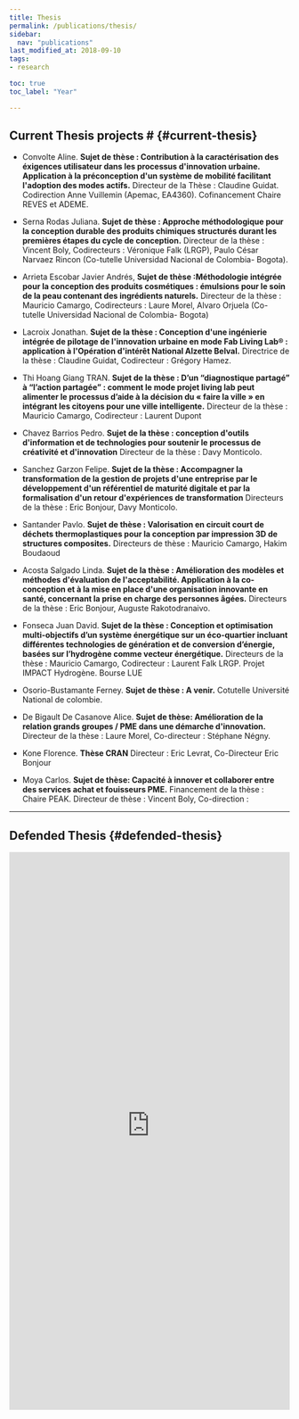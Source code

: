 ```yaml
---
title: Thesis
permalink: /publications/thesis/
sidebar:
  nav: "publications"
last_modified_at: 2018-09-10
tags:
- research

toc: true
toc_label: "Year"

---
```


## Current Thesis projects # {#current-thesis}
	
- Convolte Aline. **Sujet de thèse : Contribution à la caractérisation des éxigences utilisateur dans les processus d'innovation urbaine. Application à la préconception d'un système de mobilité facilitant l'adoption des modes actifs.** 
Directeur de la Thèse : Claudine Guidat. Codirection Anne Vuillemin (Apemac, EA4360). Cofinancement Chaire REVES et ADEME.

- Serna Rodas Juliana. **Sujet de thèse : Approche méthodologique pour la conception durable des produits chimiques structurés durant les premières étapes du cycle de conception.**
Directeur de la thèse : Vincent Boly, Codirecteurs : Véronique Falk (LRGP), Paulo César Narvaez Rincon (Co-tutelle Universidad Nacional de Colombia- Bogota).

- Arrieta Escobar Javier Andrés, **Sujet de thèse :Méthodologie intégrée pour la conception des produits cosmétiques : émulsions pour le soin de la peau contenant des ingrédients naturels.**
Directeur de la thèse : Mauricio Camargo, Codirecteurs : Laure Morel, Alvaro Orjuela (Co-tutelle Universidad Nacional de Colombia- Bogota)

- Lacroix Jonathan. **Sujet de la thèse : Conception d'une ingénierie intégrée de pilotage de l'innovation urbaine en mode Fab Living Lab® : application à l'Opération d'intérêt National Alzette Belval.** 
Directrice de la thèse : Claudine Guidat, Codirecteur : Grégory Hamez.

- Thi Hoang Giang TRAN. **Sujet de la thèse : D’un “diagnostique partagé” à “l’action partagée” : comment le mode projet living lab peut alimenter le processus d’aide à la décision du « faire la ville » en intégrant les citoyens pour une ville intelligente.**
Directeur de la thèse : Mauricio Camargo, Codirecteur : Laurent Dupont

- Chavez Barrios Pedro. **Sujet de la thèse : conception d'outils d'information et de technologies pour soutenir le processus de créativité et d'innovation**
Directeur de la thèse : Davy Monticolo.

- Sanchez Garzon Felipe. **Sujet de la thèse : Accompagner la transformation de la gestion de projets d'une entreprise par le développement d'un référentiel de maturité digitale et par la formalisation d'un retour d'expériences de transformation**
Directeurs de la thèse : Eric Bonjour, Davy Monticolo.

- Santander Pavlo. **Sujet de thèse : Valorisation en circuit court de déchets thermoplastiques pour la conception par impression 3D de structures composites.** 
Directeurs de thèse : Mauricio Camargo, Hakim Boudaoud

- Acosta Salgado Linda. **Sujet de la thèse : Amélioration des modèles et méthodes d'évaluation de l'acceptabilité. Application à la co-conception et à la mise en place d'une organisation innovante en santé, concernant la prise en charge des personnes âgées.**
Directeurs de la thèse : Eric Bonjour, Auguste Rakotodranaivo.

- Fonseca Juan David. **Sujet de la thèse : Conception et optimisation multi-objectifs d’un système énergétique sur un éco-quartier incluant différentes technologies de génération et de conversion d’énergie, basées sur l’hydrogène comme vecteur énergétique.** Directeurs de la thèse : Mauricio Camargo, Codirecteur : Laurent Falk LRGP. Projet IMPACT Hydrogène. Bourse LUE

- Osorio-Bustamante Ferney. **Sujet de thèse : A venir.** 
Cotutelle Université National de colombie.

- De Bigault De Casanove Alice. **Sujet de thèse: Amélioration de la relation grands groupes / PME dans une démarche d'innovation.** 
Directeur de la thèse : Laure Morel, Co-directeur : Stéphane Négny.

- Kone Florence. **Thèse CRAN** 
Directeur : Eric Levrat, Co-Directeur Eric Bonjour

- Moya Carlos. **Sujet de thèse: Capacité à innover et collaborer entre des services achat et fouisseurs PME.** Financement de la thèse : Chaire PEAK. Directeur de thèse : Vincent Boly, Co-direction :


--- 

## Defended Thesis {#defended-thesis}
 
 <div class="content content-narrow">
<iframe src="https://haltools.archives-ouvertes.fr/Public/afficheRequetePubli.php?struct=Equipe+de+Recherche+sur+les+Processus+Innovatifs&typdoc=('THESE')&CB_auteur=oui&CB_titre=oui&CB_article=oui&langue=Francais&tri_exp=annee_publi&tri_exp2=typdoc&tri_exp3=date_publi&ordre_aff=TA&Fen=Aff&css=../css/VisuCondenseSsCadre.css" frameborder="0" scrolling="auto" width="100%" height="1000px"></iframe>
</div>